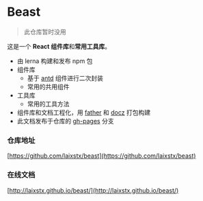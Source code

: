 # Beast

> 此仓库暂时没用

这是一个 **React 组件库**和**常用工具库**。

* 由 lerna 构建和发布 npm 包
* 组件库
    * 基于 [antd](https://ant.design/index-cn) 组件进行二次封装
    * 常用的共用组件
* 工具库
    * 常用的工具方法
* 组件库和文档工程化，用 [father](https://github.com/umijs/father) 和 [docz](https://www.docz.site/) 打包构建
* 此文档发布于仓库的 [gh-pages](https://github.com/laixstx/beast/tree/gh-pages) 分支

### 仓库地址

[https://github.com/laixstx/beast](https://github.com/laixstx/beast)

### 在线文档
[http://laixstx.github.io/beast/](http://laixstx.github.io/beast/)
